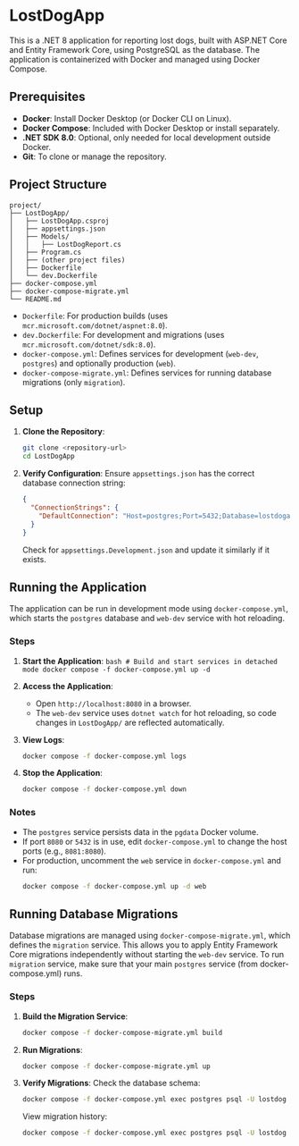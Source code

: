 # LostDogApp

This is a .NET 8 application for reporting lost dogs, built with ASP.NET Core and Entity Framework Core, using PostgreSQL as the database. The application is containerized with Docker and managed using Docker Compose.

## Prerequisites

- **Docker**: Install Docker Desktop (or Docker CLI on Linux).
- **Docker Compose**: Included with Docker Desktop or install separately.
- **.NET SDK 8.0**: Optional, only needed for local development outside Docker.
- **Git**: To clone or manage the repository.

## Project Structure

```
project/
├── LostDogApp/
│   ├── LostDogApp.csproj
│   ├── appsettings.json
│   ├── Models/
│   │   ├── LostDogReport.cs
│   ├── Program.cs
│   ├── (other project files)
│   ├── Dockerfile
│   └── dev.Dockerfile
├── docker-compose.yml
├── docker-compose-migrate.yml
└── README.md
```

- `Dockerfile`: For production builds (uses `mcr.microsoft.com/dotnet/aspnet:8.0`).
- `dev.Dockerfile`: For development and migrations (uses `mcr.microsoft.com/dotnet/sdk:8.0`).
- `docker-compose.yml`: Defines services for development (`web-dev`, `postgres`) and optionally production (`web`).
- `docker-compose-migrate.yml`: Defines services for running database migrations (only `migration`).

## Setup

1. **Clone the Repository**:
   ```bash
   git clone <repository-url>
   cd LostDogApp
   ```

2. **Verify Configuration**:
   Ensure `appsettings.json` has the correct database connection string:
   ```json
   {
     "ConnectionStrings": {
       "DefaultConnection": "Host=postgres;Port=5432;Database=lostdogapp;Username=lostdog;Password=password"
     }
   }
   ```
   Check for `appsettings.Development.json` and update it similarly if it exists.

## Running the Application

The application can be run in development mode using `docker-compose.yml`, which starts the `postgres` database and `web-dev` service with hot reloading.

### Steps

1. **Start the Application**:
   ```bash # Build and start services in detached mode docker compose -f docker-compose.yml up -d ```

2. **Access the Application**:
   - Open `http://localhost:8080` in a browser.
   - The `web-dev` service uses `dotnet watch` for hot reloading, so code changes in `LostDogApp/` are reflected automatically.

3. **View Logs**:
   ```bash
   docker compose -f docker-compose.yml logs
   ```

4. **Stop the Application**:
   ```bash
   docker compose -f docker-compose.yml down
   ```

### Notes

- The `postgres` service persists data in the `pgdata` Docker volume.
- If port `8080` or `5432` is in use, edit `docker-compose.yml` to change the host ports (e.g., `8081:8080`).
- For production, uncomment the `web` service in `docker-compose.yml` and run:
  ```bash
  docker compose -f docker-compose.yml up -d web
  ```

## Running Database Migrations

Database migrations are managed using `docker-compose-migrate.yml`, which defines the `migration` service. This allows you to apply Entity Framework Core migrations independently without starting the `web-dev` service. To run `migration` service, make sure that your main `postgres` service (from docker-compose.yml) runs.

### Steps

1. **Build the Migration Service**:
   ```bash
   docker compose -f docker-compose-migrate.yml build
   ```

2. **Run Migrations**:
   ```bash
   docker compose -f docker-compose-migrate.yml up
   ```

3. **Verify Migrations**:
   Check the database schema:
   ```bash
   docker compose -f docker-compose.yml exec postgres psql -U lostdog -d lostdogapp -c "\dt"
   ```
   View migration history:
   ```bash
   docker compose -f docker-compose.yml exec postgres psql -U lostdog -d lostdogapp -c "SELECT * FROM __EFMigrationsHistory;"
   ```
